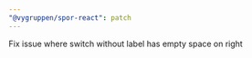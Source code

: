 ```yaml
---
"@vygruppen/spor-react": patch
---
```


Fix issue where switch without label has empty space on right
